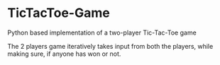 # TicTacToe-Game
Python based implementation of a two-player Tic-Tac-Toe game 

The 2 players game iteratively takes input from both the players, while making sure, if anyone has won or not.
